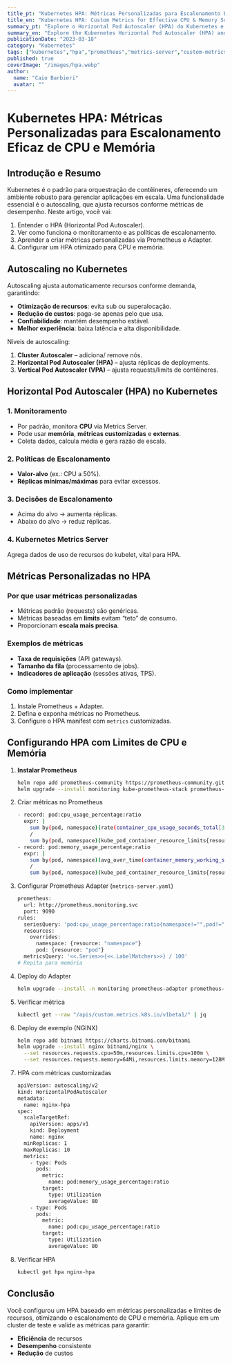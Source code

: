 ```yaml
---
title_pt: "Kubernetes HPA: Métricas Personalizadas para Escalonamento Eficaz de CPU e Memória"
title_en: "Kubernetes HPA: Custom Metrics for Effective CPU & Memory Scaling"
summary_pt: "Explore o Horizontal Pod Autoscaler (HPA) do Kubernetes e aprenda a usar métricas personalizadas para otimizar o escalonamento de CPU e memória."
summary_en: "Explore the Kubernetes Horizontal Pod Autoscaler (HPA) and learn how to use custom metrics to optimize CPU and memory scaling."
publicationDate: "2023-03-18"
category: "Kubernetes"
tags: ["kubernetes","hpa","prometheus","metrics-server","custom-metrics","autoscaling"]
published: true
coverImage: "/images/hpa.webp"
author:
  name: "Caio Barbieri"
  avatar: ""
---
```


# Kubernetes HPA: Métricas Personalizadas para Escalonamento Eficaz de CPU e Memória

## Introdução e Resumo

Kubernetes é o padrão para orquestração de contêineres, oferecendo um ambiente robusto para gerenciar aplicações em escala. Uma funcionalidade essencial é o autoscaling, que ajusta recursos conforme métricas de desempenho. Neste artigo, você vai:

1. Entender o HPA (Horizontal Pod Autoscaler).  
2. Ver como funciona o monitoramento e as políticas de escalonamento.  
3. Aprender a criar métricas personalizadas via Prometheus e Adapter.  
4. Configurar um HPA otimizado para CPU e memória.

## Autoscaling no Kubernetes

Autoscaling ajusta automaticamente recursos conforme demanda, garantindo:

- **Otimização de recursos**: evita sub ou superalocação.  
- **Redução de custos**: paga-se apenas pelo que usa.  
- **Confiabilidade**: mantém desempenho estável.  
- **Melhor experiência**: baixa latência e alta disponibilidade.

Níveis de autoscaling:

1. **Cluster Autoscaler** – adiciona/ remove nós.  
2. **Horizontal Pod Autoscaler (HPA)** – ajusta réplicas de deployments.  
3. **Vertical Pod Autoscaler (VPA)** – ajusta requests/limits de contêineres.

## Horizontal Pod Autoscaler (HPA) no Kubernetes

### 1. Monitoramento

- Por padrão, monitora **CPU** via Metrics Server.  
- Pode usar **memória**, **métricas customizadas** e **externas**.  
- Coleta dados, calcula média e gera razão de escala.

### 2. Políticas de Escalonamento

- **Valor-alvo** (ex.: CPU a 50%).  
- **Réplicas mínimas/máximas** para evitar excessos.

### 3. Decisões de Escalonamento

- Acima do alvo → aumenta réplicas.  
- Abaixo do alvo → reduz réplicas.

### 4. Kubernetes Metrics Server

Agrega dados de uso de recursos do kubelet, vital para HPA.

## Métricas Personalizadas no HPA

### Por que usar métricas personalizadas

- Métricas padrão (requests) são genéricas.  
- Métricas baseadas em **limits** evitam “teto” de consumo.  
- Proporcionam **escala mais precisa**.

### Exemplos de métricas

- **Taxa de requisições** (API gateways).  
- **Tamanho da fila** (processamento de jobs).  
- **Indicadores de aplicação** (sessões ativas, TPS).

### Como implementar

1. Instale Prometheus + Adapter.  
2. Defina e exponha métricas no Prometheus.  
3. Configure o HPA manifest com `metrics` customizadas.

## Configurando HPA com Limites de CPU e Memória

1. **Instalar Prometheus**  
   ```bash
   helm repo add prometheus-community https://prometheus-community.github.io/helm-charts
   helm upgrade --install monitoring kube-prometheus-stack prometheus-community/kube-prometheus-stack
   ```

2. Criar métricas no Prometheus
    ```bash
    - record: pod:cpu_usage_percentage:ratio
      expr: |
        sum by(pod, namespace)(rate(container_cpu_usage_seconds_total[3m]))
        /
        sum by(pod, namespace)(kube_pod_container_resource_limits{resource="cpu"}) * 100
    - record: pod:memory_usage_percentage:ratio
      expr: |
        sum by(pod, namespace)(avg_over_time(container_memory_working_set_bytes[3m]))
        /
        sum by(pod, namespace)(kube_pod_container_resource_limits{resource="memory"}) * 100
    ```

3. Configurar Prometheus Adapter (`metrics-server.yaml`)
    ```bash
    prometheus:
      url: http://prometheus.monitoring.svc
      port: 9090
    rules:
      seriesQuery: 'pod:cpu_usage_percentage:ratio{namespace!="",pod!=""}'
      resources:
        overrides:
          namespace: {resource: "namespace"}
          pod: {resource: "pod"}
      metricsQuery: '<<.Series>>{<<.LabelMatchers>>} / 100'
    # Repita para memória
    ```

4. Deploy do Adapter
    ```bash
    helm upgrade --install -n monitoring prometheus-adapter prometheus-community/prometheus-adapter --version 4.1.1 -f metrics-server.yaml
    ```

5. Verificar métrica
    ```bash
    kubectl get --raw "/apis/custom.metrics.k8s.io/v1beta1/" | jq
    ```

6. Deploy de exemplo (NGINX)
    ```bash
    helm repo add bitnami https://charts.bitnami.com/bitnami
    helm upgrade --install nginx bitnami/nginx \
      --set resources.requests.cpu=50m,resources.limits.cpu=100m \
      --set resources.requests.memory=64Mi,resources.limits.memory=128Mi --version 13.2.29
    ```

7. HPA com métricas customizadas
    ```bash
    apiVersion: autoscaling/v2
    kind: HorizontalPodAutoscaler
    metadata:
      name: nginx-hpa
    spec:
      scaleTargetRef:
        apiVersion: apps/v1
        kind: Deployment
        name: nginx
      minReplicas: 1
      maxReplicas: 10
      metrics:
        - type: Pods
          pods:
            metric:
              name: pod:memory_usage_percentage:ratio
            target:
              type: Utilization
              averageValue: 80
        - type: Pods
          pods:
            metric:
              name: pod:cpu_usage_percentage:ratio
            target:
              type: Utilization
              averageValue: 80
    ```

8. Verificar HPA
    ```bash
    kubectl get hpa nginx-hpa
    ```

## Conclusão

Você configurou um HPA baseado em métricas personalizadas e limites de recursos, otimizando o escalonamento de CPU e memória. Aplique em um cluster de teste e valide as métricas para garantir:

- **Eficiência** de recursos
- **Desempenho** consistente
- **Redução** de custos